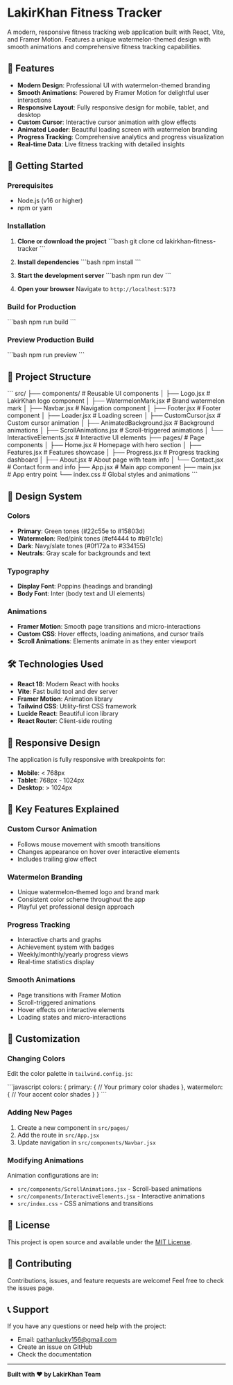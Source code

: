 # LakirKhan Fitness Tracker

A modern, responsive fitness tracking web application built with React, Vite, and Framer Motion. Features a unique watermelon-themed design with smooth animations and comprehensive fitness tracking capabilities.

## 🍉 Features

- **Modern Design**: Professional UI with watermelon-themed branding
- **Smooth Animations**: Powered by Framer Motion for delightful user interactions
- **Responsive Layout**: Fully responsive design for mobile, tablet, and desktop
- **Custom Cursor**: Interactive cursor animation with glow effects
- **Animated Loader**: Beautiful loading screen with watermelon branding
- **Progress Tracking**: Comprehensive analytics and progress visualization
- **Real-time Data**: Live fitness tracking with detailed insights

## 🚀 Getting Started

### Prerequisites

- Node.js (v16 or higher)
- npm or yarn

### Installation

1. **Clone or download the project**
   \`\`\`bash
   git clone <repository-url>
   cd lakirkhan-fitness-tracker
   \`\`\`

2. **Install dependencies**
   \`\`\`bash
   npm install
   \`\`\`

3. **Start the development server**
   \`\`\`bash
   npm run dev
   \`\`\`

4. **Open your browser**
   Navigate to `http://localhost:5173`

### Build for Production

\`\`\`bash
npm run build
\`\`\`

### Preview Production Build

\`\`\`bash
npm run preview
\`\`\`

## 📁 Project Structure

\`\`\`
src/
├── components/          # Reusable UI components
│   ├── Logo.jsx        # LakirKhan logo component
│   ├── WatermelonMark.jsx # Brand watermelon mark
│   ├── Navbar.jsx      # Navigation component
│   ├── Footer.jsx      # Footer component
│   ├── Loader.jsx      # Loading screen
│   ├── CustomCursor.jsx # Custom cursor animation
│   ├── AnimatedBackground.jsx # Background animations
│   ├── ScrollAnimations.jsx # Scroll-triggered animations
│   └── InteractiveElements.jsx # Interactive UI elements
├── pages/              # Page components
│   ├── Home.jsx        # Homepage with hero section
│   ├── Features.jsx    # Features showcase
│   ├── Progress.jsx    # Progress tracking dashboard
│   ├── About.jsx       # About page with team info
│   └── Contact.jsx     # Contact form and info
├── App.jsx             # Main app component
├── main.jsx           # App entry point
└── index.css          # Global styles and animations
\`\`\`

## 🎨 Design System

### Colors
- **Primary**: Green tones (#22c55e to #15803d)
- **Watermelon**: Red/pink tones (#ef4444 to #b91c1c)
- **Dark**: Navy/slate tones (#0f172a to #334155)
- **Neutrals**: Gray scale for backgrounds and text

### Typography
- **Display Font**: Poppins (headings and branding)
- **Body Font**: Inter (body text and UI elements)

### Animations
- **Framer Motion**: Smooth page transitions and micro-interactions
- **Custom CSS**: Hover effects, loading animations, and cursor trails
- **Scroll Animations**: Elements animate in as they enter viewport

## 🛠️ Technologies Used

- **React 18**: Modern React with hooks
- **Vite**: Fast build tool and dev server
- **Framer Motion**: Animation library
- **Tailwind CSS**: Utility-first CSS framework
- **Lucide React**: Beautiful icon library
- **React Router**: Client-side routing

## 📱 Responsive Design

The application is fully responsive with breakpoints for:
- **Mobile**: < 768px
- **Tablet**: 768px - 1024px
- **Desktop**: > 1024px

## 🎯 Key Features Explained

### Custom Cursor Animation
- Follows mouse movement with smooth transitions
- Changes appearance on hover over interactive elements
- Includes trailing glow effect

### Watermelon Branding
- Unique watermelon-themed logo and brand mark
- Consistent color scheme throughout the app
- Playful yet professional design approach

### Progress Tracking
- Interactive charts and graphs
- Achievement system with badges
- Weekly/monthly/yearly progress views
- Real-time statistics display

### Smooth Animations
- Page transitions with Framer Motion
- Scroll-triggered animations
- Hover effects on interactive elements
- Loading states and micro-interactions

## 🔧 Customization

### Changing Colors
Edit the color palette in `tailwind.config.js`:

\`\`\`javascript
colors: {
  primary: {
    // Your primary color shades
  },
  watermelon: {
    // Your accent color shades
  }
}
\`\`\`

### Adding New Pages
1. Create a new component in `src/pages/`
2. Add the route in `src/App.jsx`
3. Update navigation in `src/components/Navbar.jsx`

### Modifying Animations
Animation configurations are in:
- `src/components/ScrollAnimations.jsx` - Scroll-based animations
- `src/components/InteractiveElements.jsx` - Interactive animations
- `src/index.css` - CSS animations and transitions

## 📄 License

This project is open source and available under the [MIT License](LICENSE).

## 🤝 Contributing

Contributions, issues, and feature requests are welcome! Feel free to check the issues page.

## 📞 Support

If you have any questions or need help with the project:
- Email: pathanlucky156@gmail.com
- Create an issue on GitHub
- Check the documentation

---

**Built with ❤️ by LakirKhan Team**
